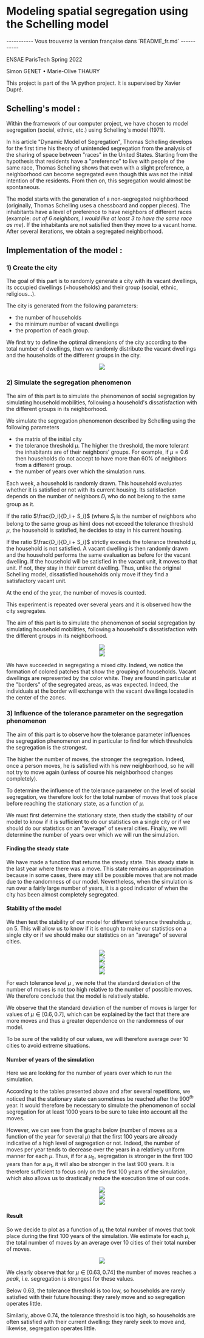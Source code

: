 # **Modeling spatial segregation using the Schelling model**

----------- Vous trouverez la version française dans ´README_fr.md´ -----------

ENSAE ParisTech Spring 2022

Simon GENET • Marie-Olive THAURY

This project is part of the 1A python project. It is supervised by Xavier Dupré.

## Schelling's model : 

Within the framework of our computer project, we have chosen to model segregation (social, ethnic, etc.) using Schelling's model (1971). 

In his article "Dynamic Model of Segregation", Thomas Schelling develops for the first time his theory of unintended segregation from the analysis of the sharing of space between "races" in the United States. Starting from the hypothesis that residents have a "preference" to live with people of the same race, Thomas Schelling shows that even with a slight preference, a neighborhood can become segregated even though this was not the initial intention of the residents. From then on, this segregation would almost be spontaneous.

The model starts with the generation of a non-segregated neighborhood (originally, Thomas Schelling uses a chessboard and copper pieces). The inhabitants have a level of preference to have neighbors of different races (example: *out of 6 neighbors, I would like at least 3 to have the same race as me*). If the inhabitants are not satisfied then they move to a vacant home. After several iterations, we obtain a segregated neighborhood.

## Implementation of the model : 

### 1) Create the city

The goal of this part is to randomly generate a city with its vacant dwellings, its occupied dwellings (=households) and their group (social, ethnic, religious...).

The city is generated from the following parameters:
- the number of households
- the minimum number of vacant dwellings
- the proportion of each group.

We first try to define the optimal dimensions of the city according to the total number of dwellings, then we randomly distribute the vacant dwellings and the households of the different groups in the city.

<div align="center">
  <img src="images/creation_ville.png"><br>
</div>


### 2) Simulate the segregation phenomenon


The aim of this part is to simulate the phenomenon of social segregation by simulating household mobilities, following a household's dissatisfaction with the different groups in its neighborhood. 

We simulate the segregation phenomenon described by Schelling using the following parameters
- the matrix of the initial city
- the tolerance threshold $\mu$. The higher the threshold, the more tolerant the inhabitants are of their neighbors' groups. For example, if $\mu = 0.6$ then households do not accept to have more than 60% of neighbors from a different group. 
- the number of years over which the simulation runs. 

Each week, a household is randomly drawn. This household evaluates whether it is satisfied or not with its current housing. Its satisfaction depends on the number of neighbors ${D}_{i}$ who do not belong to the same group as it. 

If the ratio $\frac{D_i}{D_i + S_i}$ (where $S_i$ is the number of neighbors who belong to the same group as him) does not exceed the tolerance threshold $\mu$, the household is satisfied, he decides to stay in his current housing. 

If the ratio $\frac{D_i}{D_i + S_i}$ strictly exceeds the tolerance threshold $\mu$, the household is not satisfied. A vacant dwelling is then randomly drawn and the household performs the same evaluation as before for the vacant dwelling. If the household will be satisfied in the vacant unit, it moves to that unit. If not, they stay in their current dwelling. Thus, unlike the original Schelling model, dissatisfied households only move if they find a satisfactory vacant unit. 

At the end of the year, the number of moves is counted. 

This experiment is repeated over several years and it is observed how the city segregates. 

The aim of this part is to simulate the phenomenon of social segregation by simulating household mobilities, following a household's dissatisfaction with the different groups in its neighborhood. 

<div align="center">
  <img src="images/année0.png"><br>
</div>

<div align="center">
  <img src="images/année1000.png"><br>
</div>


We have succeeded in segregating a mixed city. Indeed, we notice the formation of colored patches that show the grouping of households. Vacant dwellings are represented by the color white. They are found in particular at the "borders" of the segregated areas, as was expected. Indeed, the individuals at the border will exchange with the vacant dwellings located in the center of the zones.


### 3) Influence of the tolerance parameter on the segregation phenomenon

The aim of this part is to observe how the tolerance parameter influences the segregation phenomenon and in particular to find for which thresholds the segregation is the strongest.

The higher the number of moves, the stronger the segregation. Indeed, once a person moves, he is satisfied with his new neighborhood, so he will not try to move again (unless of course his neighborhood changes completely). 

To determine the influence of the tolerance parameter on the level of social segregation, we therefore look for the total number of moves that took place before reaching the stationary state, as a function of $\mu$.

We must first determine the stationary state, then study the stability of our model to know if it is sufficient to do our statistics on a single city or if we should do our statistics on an "average" of several cities. Finally, we will determine the number of years over which we will run the simulation.

#### Finding the steady state

We have made a function that returns the steady state. This steady state is the last year where there was a move. This state remains an approximation because in some cases, there may still be possible moves that are not made due to the randomness of our model. Nevertheless, when the simulation is run over a fairly large number of years, it is a good indicator of when the city has been almost completely segregated. 


#### Stability of the model

We then test the stability of our model for different tolerance thresholds $\mu$, on $5$. This will allow us to know if it is enough to make our statistics on a single city or if we should make our statistics on an "average" of several cities. 

<div align="center">
  <img src="images/mu0.4.png"><br>
</div>

<div align="center">
  <img src="images/mu0.5.png"><br>
</div>

<div align="center">
  <img src="images/mu0.7.png"><br>
</div>

<div align="center">
  <img src="images/mu0.9.png"><br>
</div>

For each tolerance level $\mu$ , we note that the standard deviation of the number of moves is not too high relative to the number of possible moves. We therefore conclude that the model is relatively stable. 

We observe that the standard deviation of the number of moves is larger for values of $\mu \in [0.6, 0.7]$, which can be explained by the fact that there are more moves and thus a greater dependence on the randomness of our model. 

To be sure of the validity of our values, we will therefore average over $10$ cities to avoid extreme situations. 

#### Number of years of the simulation

Here we are looking for the number of years over which to run the simulation. 

According to the tables presented above and after several repetitions, we noticed that the stationary state can sometimes be reached after the ${900}^{th}$ year. It would therefore be necessary to simulate the phenomenon of social segregation for at least 1000 years to be sure to take into account all the moves. 

However, we can see from the graphs below (number of moves as a function of the year for several $\mu$) that the first 100 years are already indicative of a high level of segregation or not. Indeed, the number of moves per year tends to decrease over the years in a relatively uniform manner for each $\mu$. Thus, if for a  $\mu_0$, segregation is stronger in the first 100 years than for a  $\mu_1$, it will also be stronger in the last 900 years. It is therefore sufficient to focus only on the first 100 years of the simulation, which also allows us to drastically reduce the execution time of our code. 

<div align="center">
  <img src="images/graphmu0.2.png"><br>
</div>

<div align="center">
  <img src="images/graphmu0.5.png"><br>
</div>

<div align="center">
  <img src="images/graphmu0.7.png"><br>
</div>


#### Result


So we decide to plot as a function of $\mu$, the total number of moves that took place during the first 100 years of the simulation.
We estimate for each $\mu$, the total number of moves by an average over $10$ cities of their total number of moves. 

<div align="center">
  <img src="images/graph.png"><br>
</div>

We clearly observe that for $\mu \in [0.63, 0.74]$ the number of moves reaches a *peak*, i.e. segregation is strongest for these values.

Below 0.63, the tolerance threshold is too low, so households are rarely satisfied with their future housing: they rarely move and so segregation operates little. 

Similarly, above 0.74, the tolerance threshold is too high, so households are often satisfied with their current dwelling: they rarely seek to move and, likewise, segregation operates little. 